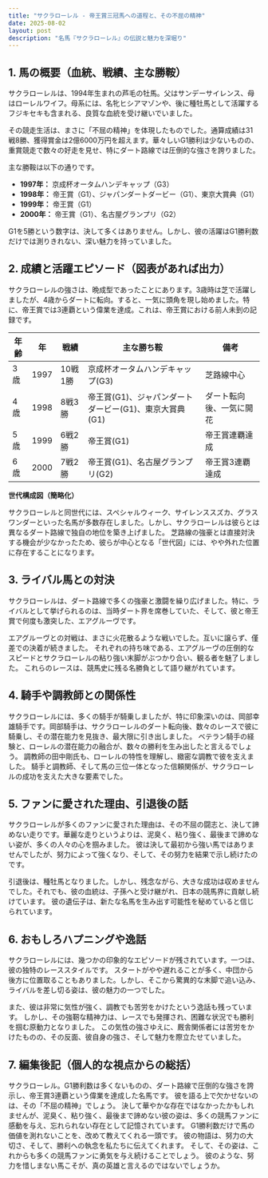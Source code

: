 ```yaml
---
title: "サクラローレル - 帝王賞三冠馬への道程と、その不屈の精神"
date: 2025-08-02
layout: post
description: "名馬『サクラローレル』の伝説と魅力を深堀り"
---
```


## 1. 馬の概要（血統、戦績、主な勝鞍）

サクラローレルは、1994年生まれの芦毛の牡馬。父はサンデーサイレンス、母はローレルワイフ。母系には、名牝ヒシアマゾンや、後に種牡馬として活躍するフジキセキも含まれる、良質な血統を受け継いでいました。

その競走生活は、まさに「不屈の精神」を体現したものでした。通算成績は31戦8勝、獲得賞金は2億6000万円を超えます。華々しいG1勝利は少ないものの、重賞競走で数々の好走を見せ、特にダート路線では圧倒的な強さを誇りました。

主な勝鞍は以下の通りです。

* **1997年：**  京成杯オータムハンデキャップ（G3）
* **1998年：**  帝王賞（G1）、ジャパンダートダービー（G1）、東京大賞典（G1）
* **1999年：**  帝王賞（G1）
* **2000年：**  帝王賞（G1）、名古屋グランプリ（G2）


G1を5勝という数字は、決して多くはありません。しかし、彼の活躍はG1勝利数だけでは測りきれない、深い魅力を持っていました。


## 2. 成績と活躍エピソード（図表があれば出力）

サクラローレルの強さは、晩成型であったことにあります。3歳時は芝で活躍しましたが、4歳からダートに転向。すると、一気に頭角を現し始めました。特に、帝王賞では3連覇という偉業を達成。これは、帝王賞における前人未到の記録です。

| 年齢 | 年 | 戦績 | 主な勝ち鞍 | 備考 |
|---|---|---|---|---|
| 3歳 | 1997 | 10戦1勝 | 京成杯オータムハンデキャップ(G3) | 芝路線中心 |
| 4歳 | 1998 | 8戦3勝 | 帝王賞(G1)、ジャパンダートダービー(G1)、東京大賞典(G1) | ダート転向後、一気に開花 |
| 5歳 | 1999 | 6戦2勝 | 帝王賞(G1) | 帝王賞連覇達成 |
| 6歳 | 2000 | 7戦2勝 | 帝王賞(G1)、名古屋グランプリ(G2) | 帝王賞3連覇達成 |


**世代構成図（簡略化）**

サクラローレルと同世代には、スペシャルウィーク、サイレンススズカ、グラスワンダーといった名馬が多数存在しました。しかし、サクラローレルは彼らとは異なるダート路線で独自の地位を築き上げました。  芝路線の強豪とは直接対決する機会が少なかったため、彼らが中心となる「世代図」には、やや外れた位置に存在することになります。


## 3. ライバル馬との対決

サクラローレルは、ダート路線で多くの強豪と激闘を繰り広げました。特に、ライバルとして挙げられるのは、当時ダート界を席巻していた、そして、彼と帝王賞で何度も激突した、エアグルーヴです。

エアグルーヴとの対戦は、まさに火花散るような戦いでした。互いに譲らず、僅差での決着が続きました。  それぞれの持ち味である、エアグルーヴの圧倒的なスピードとサクラローレルの粘り強い末脚がぶつかり合い、観る者を魅了しました。  これらのレースは、競馬史に残る名勝負として語り継がれています。


## 4. 騎手や調教師との関係性

サクラローレルには、多くの騎手が騎乗しましたが、特に印象深いのは、岡部幸雄騎手です。岡部騎手は、サクラローレルのダート転向後、数々のレースで彼に騎乗し、その潜在能力を見抜き、最大限に引き出しました。  ベテラン騎手の経験と、ローレルの潜在能力の融合が、数々の勝利を生み出したと言えるでしょう。  調教師の田中剛氏も、ローレルの特性を理解し、緻密な調教で彼を支えました。  騎手と調教師、そして馬の三位一体となった信頼関係が、サクラローレルの成功を支えた大きな要素でした。


## 5. ファンに愛された理由、引退後の話

サクラローレルが多くのファンに愛された理由は、その不屈の闘志と、決して諦めない走りです。華麗な走りというよりは、泥臭く、粘り強く、最後まで諦めない姿が、多くの人々の心を掴みました。  彼は決して最初から強い馬ではありませんでしたが、努力によって強くなり、そして、その努力を結果で示し続けたのです。

引退後は、種牡馬となりました。しかし、残念ながら、大きな成功は収めませんでした。それでも、彼の血統は、子孫へと受け継がれ、日本の競馬界に貢献し続けています。  彼の遺伝子は、新たな名馬を生み出す可能性を秘めていると信じられています。


## 6. おもしろハプニングや逸話

サクラローレルには、幾つかの印象的なエピソードが残されています。一つは、彼の独特のレーススタイルです。  スタートがやや遅れることが多く、中団から後方に位置取ることもありました。しかし、そこから驚異的な末脚で追い込み、ライバルを差し切る姿は、彼の魅力の一つでした。

また、彼は非常に気性が強く、調教でも苦労をかけたという逸話も残っています。  しかし、その強靭な精神力は、レースでも発揮され、困難な状況でも勝利を掴む原動力となりました。  この気性の強さゆえに、厩舎関係者には苦労をかけたものの、その反面、彼自身の強さ、そして魅力を際立たせていました。


## 7. 編集後記（個人的な視点からの総括）

サクラローレル。G1勝利数は多くないものの、ダート路線で圧倒的な強さを誇示し、帝王賞3連覇という偉業を達成した名馬です。  彼を語る上で欠かせないのは、その「不屈の精神」でしょう。  決して華やかな存在ではなかったかもしれませんが、泥臭く、粘り強く、最後まで諦めない彼の姿は、多くの競馬ファンに感動を与え、忘れられない存在として記憶されています。  G1勝利数だけで馬の価値を測れないことを、改めて教えてくれる一頭です。  彼の物語は、努力の大切さ、そして、勝利への執念を私たちに伝えてくれます。  そして、その姿は、これからも多くの競馬ファンに勇気を与え続けることでしょう。  彼のような、努力を惜しまない馬こそが、真の英雄と言えるのではないでしょうか。
